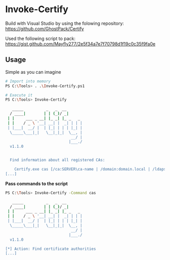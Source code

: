 # Invoke-Certify

Build with Visual Studio by using the folowing repository: https://github.com/GhostPack/Certify

Used the following script to pack: https://gist.github.com/Mayfly277/2e5f34a7e7f70798d1f19c0c35f9fa0e

## Usage

Simple as you can imagine

```bash
# Import into memory
PS C:\Tools> . .\Invoke-Certify.ps1

# Execute it
PS C:\Tools> Invoke-Certify

   _____          _   _  __
  / ____|        | | (_)/ _|
 | |     ___ _ __| |_ _| |_ _   _
 | |    / _ \ '__| __| |  _| | | |
 | |___|  __/ |  | |_| | | | |_| |
  \_____\___|_|   \__|_|_|  \__, |
                             __/ |
                            |___./
  v1.1.0


  Find information about all registered CAs:

    Certify.exe cas [/ca:SERVER\ca-name | /domain:domain.local | /ldapserver:server.domain.local | /path:CN=Configuration,DC=domain,DC=local] [/hideAdmins] [/showAllPermissions] [/skipWebServiceChecks] [/quiet]
[...]
```

**Pass commands to the script**

```bash
PS C:\Tools> Invoke-Certify -Command cas

   _____          _   _  __
  / ____|        | | (_)/ _|
 | |     ___ _ __| |_ _| |_ _   _
 | |    / _ \ '__| __| |  _| | | |
 | |___|  __/ |  | |_| | | | |_| |
  \_____\___|_|   \__|_|_|  \__, |
                             __/ |
                            |___./
  v1.1.0

[*] Action: Find certificate authorities
[...]
```
